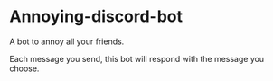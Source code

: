 # Annoying-discord-bot
A bot to annoy all your friends.



Each message you send, this bot will respond with the message you choose.

